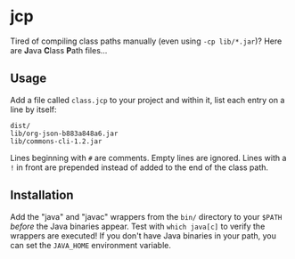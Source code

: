 jcp
===
Tired of compiling class paths manually (even using `-cp lib/*.jar`)? Here are **J**ava **C**lass **P**ath files...

Usage
-----
Add a file called `class.jcp` to your project and within it, list each entry on a line
by itself:

```
dist/
lib/org-json-b883a848a6.jar
lib/commons-cli-1.2.jar
```

Lines beginning with `#` are comments. Empty lines are ignored. Lines with a `!` in 
front are prepended instead of added to the end of the class path.

Installation
------------
Add the "java" and "javac" wrappers from the `bin/` directory to your `$PATH` *before*
the Java binaries appear. Test with `which java[c]` to verify the wrappers are executed!
If you don't have Java binaries in your path, you can set the `JAVA_HOME` environment 
variable.
